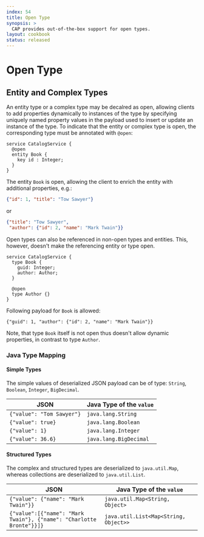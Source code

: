 ```yaml
---
index: 54
title: Open Type
synopsis: >
  CAP provides out-of-the-box support for open types.
layout: cookbook  
status: released
---
```


# Open Type

<div v-html="$frontmatter.synopsis" />

##  Entity and Complex Types

An entity type or a complex type may be decalred as open, allowing clients to add properties dynamically to instances of the type by specifying uniquely named property values in the payload used to insert or update an instance of the type. 
To indicate that the entity or complex type is open, the corresponding type must be annotated with `@open`:


```cds
service CatalogService {
  @open
  entity Book {
    key id : Integer;
  }
}
```

The entity `Book` is open, allowing the client to enrich the entity with additional properties, e.g.: 

```json
{"id": 1, "title": "Tow Sawyer"}
``` 
or

```json
{"title": "Tow Sawyer", 
 "author": {"id": 2, "name": "Mark Twain"}}
```

Open types can also be referenced in non-open types and entities. This, however, doesn't make the referencing entity or type open.

```cds
service CatalogService {
  type Book {
    guid: Integer;
    author: Author;
  }

  @open
  type Author {}
}
```
Following payload for `Book` is allowed:

`{"guid": 1, "author": {"id": 2, "name": "Mark Twain"}}`

Note, that type `Book` itself is not open thus doesn't allow dynamic properties, in contrast to type `Author`.

### Java Type Mapping

#### Simple Types

The simple values of deserialized JSON payload can be of type: `String`, `Boolean`, `Integer`, `BigDecimal`.

|JSON                     | Java Type of the `value`|
|-------------------------|-------------------------|
|`{"value": "Tom Sawyer"}`| `java.lang.String`      |
|`{"value": true}`        | `java.lang.Boolean`     |
|`{"value": 1}`           | `java.lang.Integer`     |
|`{"value": 36.6}`        | `java.lang.BigDecimal`  |

#### Structured Types

The complex and structured types are deserialized to `java.util.Map`, whereas collections are deserialized to `java.util.List`.

|JSON                                                               | Java Type of the `value`             |
|-------------------------------------------------------------------|--------------------------------------|
|`{"value": {"name": "Mark Twain"}}`                                | `java.util.Map<String, Object>`      |
|`{"value":[{"name": "Mark Twain"}, {"name": "Charlotte Bronte"}}]}`| `java.util.List<Map<String, Object>>`|

